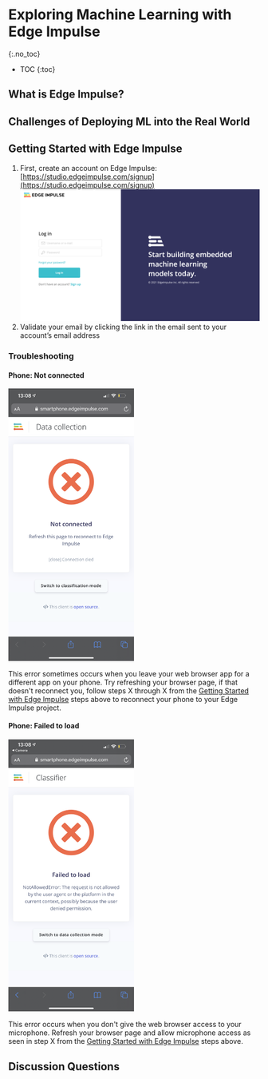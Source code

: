 # Exploring Machine Learning with Edge Impulse
{:.no_toc}

* TOC
{:toc}

## What is Edge Impulse?

## Challenges of Deploying ML into the Real World

## Getting Started with Edge Impulse

1. First, create an account on Edge Impulse: [https://studio.edgeimpulse.com/signup](https://studio.edgeimpulse.com/signup)  
    ![Edge Impulse Login Page](ei/signup.png)
1. Validate your email by clicking the link in the email sent to your account’s email address


### Troubleshooting

#### Phone: Not connected

<img src="ei/error-connection-failed.png" alt="Edge Impulse web application, error: not connected" width="50%">

This error sometimes occurs when you leave your web browser app for a different app on your phone. Try refreshing your browser page, if that doesn't reconnect you, follow steps X through X from the [Getting Started with Edge Impulse](#getting-started-with-edge-impulse) steps above to reconnect your phone to your Edge Impulse project.

#### Phone: Failed to load

<img src="ei/error-failed-to-load.png" alt="Edge Impulse web application, error: failed to load" width="50%">

This error occurs when you don't give the web browser access to your microphone. Refresh your browser page and allow microphone access as seen in step X from the [Getting Started with Edge Impulse](#getting-started-with-edge-impulse) steps above.

## Discussion Questions
